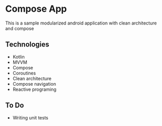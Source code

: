 # Compose App

This is a sample modularized android application with clean architecture and compose

## Technologies

- Kotlin
- MVVM
- Compose
- Coroutines
- Clean architecture
- Compose navigation
- Reactive programing

## To Do
- Writing unit tests